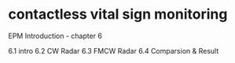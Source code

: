 # contactless vital sign monitoring

EPM Introduction - chapter 6 <contactless vital sign monitoring>

6.1 intro
6.2 CW Radar
6.3 FMCW Radar
6.4 Comparsion & Result
